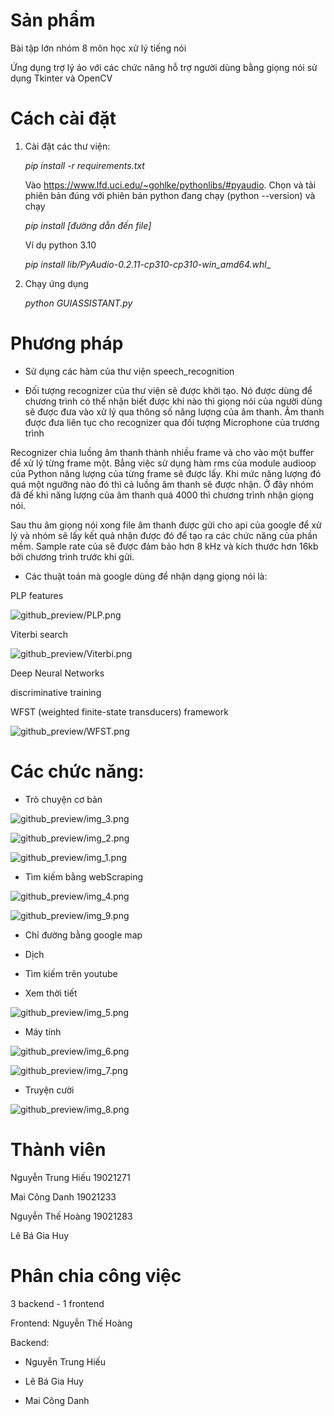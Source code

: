 # Sản phẩm
Bài tập lớn nhóm 8 môn học xử lý tiếng nói

Ứng dụng trợ lý ảo với các chức năng hỗ trợ người dùng bằng giọng nói sử dụng Tkinter và OpenCV

# Cách cài đặt
1. Cài đặt các thư viện:

    _pip install -r requirements.txt_ 


    Vào https://www.lfd.uci.edu/~gohlke/pythonlibs/#pyaudio. Chọn và tải phiên bản đúng với phiên bản python đang chạy (python --version) và chạy 
    
    _pip install [đường dẫn đến file]_

    Ví dụ python 3.10

    _pip install lib/PyAudio-0.2.11-cp310-cp310-win_amd64.whl__

    
2. Chạy ứng dụng

    _python GUIASSISTANT.py_
# Phương pháp

- Sử dụng các hàm của thư viện speech_recognition

- Đối tượng recognizer của thư viện sẽ được khởi tạo. Nó được dùng để chương trình có thể nhận biết được khi nào thì giọng nói của người dùng sẽ được đưa vào xử lý qua thông số năng lượng của âm thanh. Âm thanh được đưa liên tục cho recognizer qua đối tượng Microphone của trương trình

Recognizer chia luồng âm thanh thành nhiều frame và cho vào một buffer để xử lý từng frame một. Bẳng việc sử dụng hàm rms của module audioop của Python năng lượng của từng frame sẽ được lấy. 
Khi mức năng lượng đó quá một ngưỡng nào đó thì cả luồng âm thanh sẽ được nhận. Ở đây nhóm đã đế khi năng lượng của âm thanh quá 4000 thì chương trình nhận giọng nói.

Sau thu âm giọng nói xong file âm thanh được gửi cho api của google để xử lý và nhóm sẽ lấy kết quả nhận được đó để tạo ra các chức năng của phần mềm. Sample rate của sẽ được đảm bảo hơn 8 kHz và kích thước hơn 16kb bởi chương trình trước khi gửi.

- Các thuật toán mà google dùng để nhận dạng giọng nói là:

PLP features

![github_preview/PLP.png](github_preview/PLP.png)

Viterbi search

![github_preview/Viterbi.png](github_preview/Viterbi.png)


Deep Neural Networks

discriminative training

WFST (weighted finite-state transducers) framework

![github_preview/WFST.png](github_preview/WFST.png)


# Các chức năng:

- Trò chuyện cơ bản

![github_preview/img_3.png](github_preview/img_3.png)

![github_preview/img_2.png](github_preview/img_2.png)

![github_preview/img_1.png](github_preview/img_1.png)


- Tìm kiếm bằng webScraping

![github_preview/img_4.png](github_preview/img_4.png)

![github_preview/img_9.png](github_preview/img_9.png)

- Chỉ đường bằng google map

- Dịch

- Tìm kiếm trên youtube

- Xem thời tiết

![github_preview/img_5.png](github_preview/img_5.png)

- Máy tính 

![github_preview/img_6.png](github_preview/img_6.png)

![github_preview/img_7.png](github_preview/img_7.png)

- Truyện cười

![github_preview/img_8.png](github_preview/img_8.png)





# Thành viên
Nguyễn Trung Hiếu 19021271

Mai Công Danh 19021233

Nguyễn Thế Hoàng 19021283

Lê Bá Gia Huy 

# Phân chia công việc
3 backend - 1 frontend

Frontend: Nguyễn Thế Hoàng

Backend: 

- Nguyễn Trung Hiếu

- Lê Bá Gia Huy

- Mai Công Danh
